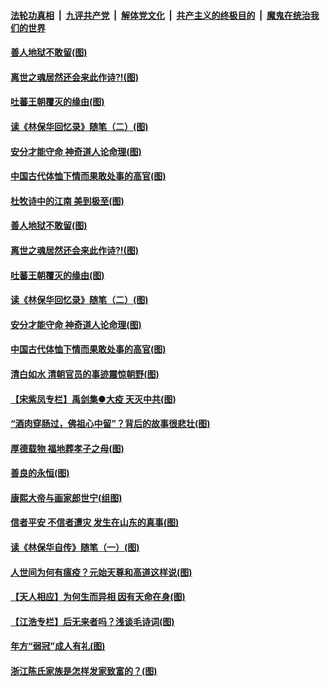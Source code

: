 

####  [法轮功真相](../../../../basic/blob/master/README.md?t=03311930) &nbsp;|&nbsp; [九评共产党](../../../../9ping.md/blob/master/README.md?t=03311930) &nbsp;|&nbsp; [解体党文化](../../../../jtdwh.md/blob/master/README.md?t=03311930)  &nbsp;|&nbsp; [共产主义的终极目的](../../../../gczydzjmd.md/blob/master/README.md?t=03311930) &nbsp;|&nbsp; [魔鬼在统治我们的世界](../../../../mgztzwmdsj.md/blob/master/README.md?t=03311930) 

#### [善人地狱不敢留(图)](../pages/p7/927834.md?t=03311930) 

#### [离世之魂居然还会来此作诗?!(图)](../pages/p7/927823.md?t=03311930) 

#### [吐蕃王朝覆灭的缘由(图)](../pages/p7/927590.md?t=03311930) 

#### [读《林保华回忆录》随笔（二）(图)](../pages/p7/927927.md?t=03311930) 

#### [安分才能守命 神奇道人论命理(图)](../pages/p7/927588.md?t=03311930) 

#### [中国古代体恤下情而果敢处事的高官(图)](../pages/p7/927651.md?t=03311930) 

#### [杜牧诗中的江南 美到极至(图)](../pages/p7/928144.md?t=03311930) 

#### [善人地狱不敢留(图)](../pages/p7/927834.md?t=03311930) 

#### [离世之魂居然还会来此作诗?!(图)](../pages/p7/927823.md?t=03311930) 

#### [吐蕃王朝覆灭的缘由(图)](../pages/p7/927590.md?t=03311930) 

#### [读《林保华回忆录》随笔（二）(图)](../pages/p7/927927.md?t=03311930) 

#### [安分才能守命 神奇道人论命理(图)](../pages/p7/927588.md?t=03311930) 

#### [中国古代体恤下情而果敢处事的高官(图)](../pages/p7/927651.md?t=03311930) 

#### [清白如水 清朝官员的事迹震惊朝野(图)](../pages/p7/927845.md?t=03311930) 

#### [【宋紫凤专栏】禹剑集●大疫 天灭中共(图)](../pages/p7/927832.md?t=03311930) 

#### [“酒肉穿肠过，佛祖心中留”？背后的故事很悲壮(图)](../pages/p7/927577.md?t=03311930) 

#### [厚德载物 福地葬孝子之母(图)](../pages/p7/927574.md?t=03311930) 

#### [善良的永恒(图)](../pages/p7/927830.md?t=03311930) 

#### [康熙大帝与画家郎世宁(组图)](../pages/p7/925400.md?t=03311930) 

#### [信者平安 不信者遭灾 发生在山东的真事(图)](../pages/p7/927559.md?t=03311930) 

#### [读《林保华自传》随笔（一）(图)](../pages/p7/927487.md?t=03311930) 

#### [人世间为何有瘟疫？元始天尊和高道这样说(图)](../pages/p7/927569.md?t=03311930) 

#### [【天人相应】为何生而异相 因有天命在身(图)](../pages/p7/926924.md?t=03311930) 

#### [【江浩专栏】后无来者吗？浅谈毛诗词(图)](../pages/p7/926925.md?t=03311930) 

#### [年方“弱冠”成人有礼(图)](../pages/p7/927027.md?t=03311930) 

#### [浙江陈氏家族是怎样发家致富的？(图)](../pages/p7/927457.md?t=03311930) 

